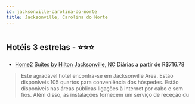 ```yaml
---
id: jacksonville-carolina-do-norte
title: Jacksonville, Carolina do Norte
---
```


<center><img src="http://photos.hotelbeds.com/giata/21/212178/212178a_hb_a_001.jpg" alt="" /></center>


## Hotéis 3 estrelas - ⭐️⭐️⭐️

-    [Home2 Suites by Hilton Jacksonville, NC](https://www.hurb.com/hoteis/jacksonville/home2-suites-by-hilton-jacksonville-nc-JNP-JP116825?cmp=18055) Diárias a partir de R$716.78
   > Este agradável hotel encontra-se em Jacksonville Area. Estão disponíveis 105 quartos para conveniência dos hóspedes. Estão disponíveis nas áreas públicas ligações à internet por cabo e sem fios. Além disso, as instalações fornecem um serviço de receção du
